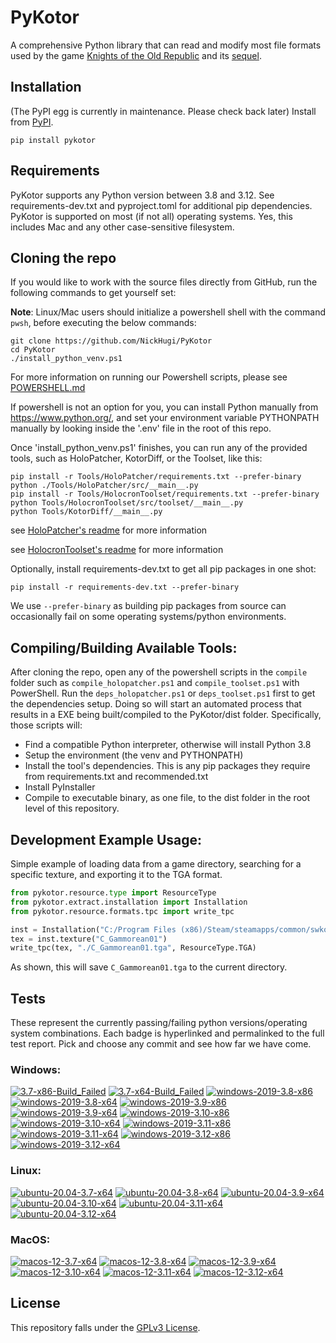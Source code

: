 
PyKotor
=======
A comprehensive Python library that can read and modify most file formats used by the game [Knights of the Old Republic](https://en.wikipedia.org/wiki/Star_Wars:_Knights_of_the_Old_Republic_(video_game)) and its [sequel](https://en.wikipedia.org/wiki/Star_Wars_Knights_of_the_Old_Republic_II:_The_Sith_Lords).

## Installation
(The PyPI egg is currently in maintenance. Please check back later) Install from [PyPI](https://pypi.org/project/PyKotor/).
```commandline
pip install pykotor
```

## Requirements
PyKotor supports any Python version between 3.8 and 3.12. See requirements-dev.txt and pyproject.toml for additional pip dependencies.
PyKotor is supported on most (if not all) operating systems. Yes, this includes Mac and any other case-sensitive filesystem.

## Cloning the repo
If you would like to work with the source files directly from GitHub, run the following commands to get yourself set:

**Note**: Linux/Mac users should initialize a powershell shell with the command `pwsh`, before executing the below commands:

```commandline
git clone https://github.com/NickHugi/PyKotor
cd PyKotor
./install_python_venv.ps1
```
For more information on running our Powershell scripts, please see [POWERSHELL.md](https://github.com/NickHugi/PyKotor/blob/master/POWERSHELL.md)

If powershell is not an option for you, you can install Python manually from https://www.python.org/, and set your environment variable PYTHONPATH manually by looking inside the '.env' file in the root of this repo.


Once 'install_python_venv.ps1' finishes, you can run any of the provided tools, such as HoloPatcher, KotorDiff, or the Toolset, like this:
```commandline
pip install -r Tools/HoloPatcher/requirements.txt --prefer-binary
python ./Tools/HoloPatcher/src/__main__.py
pip install -r Tools/HolocronToolset/requirements.txt --prefer-binary
python Tools/HolocronToolset/src/toolset/__main__.py
python Tools/KotorDiff/__main__.py
```

see [HoloPatcher's readme](https://github.com/NickHugi/PyKotor/tree/master/Tools/HoloPatcher#readme) for more information

see [HolocronToolset's readme](https://github.com/NickHugi/PyKotor/tree/master/Tools/HolocronToolset#readme) for more information

Optionally, install requirements-dev.txt to get all pip packages in one shot:
```commandline
pip install -r requirements-dev.txt --prefer-binary
```
We use `--prefer-binary` as building pip packages from source can occasionally fail on some operating systems/python environments.

## Compiling/Building Available Tools:
After cloning the repo, open any of the powershell scripts in the `compile` folder such as `compile_holopatcher.ps1` and `compile_toolset.ps1` with PowerShell. Run the `deps_holopatcher.ps1` or `deps_toolset.ps1` first to get the dependencies setup. Doing so will start an automated process that results in a EXE being built/compiled to the PyKotor/dist folder. Specifically, those scripts will:
- Find a compatible Python interpreter, otherwise will install Python 3.8
- Setup the environment (the venv and PYTHONPATH)
- Install the tool's dependencies. This is any pip packages they require from requirements.txt and recommended.txt
- Install PyInstaller
- Compile to executable binary, as one file, to the dist folder in the root level of this repository.


## Development Example Usage:
Simple example of loading data from a game directory, searching for a specific texture, and exporting it to the TGA format.
```python
from pykotor.resource.type import ResourceType
from pykotor.extract.installation import Installation
from pykotor.resource.formats.tpc import write_tpc

inst = Installation("C:/Program Files (x86)/Steam/steamapps/common/swkotor")
tex = inst.texture("C_Gammorean01")
write_tpc(tex, "./C_Gammorean01.tga", ResourceType.TGA)
```
As shown, this will save `C_Gammorean01.tga` to the current directory.

## Tests

These represent the currently passing/failing python versions/operating system combinations. Each badge is hyperlinked and permalinked to the full test report. Pick and choose any commit and see how far we have come.

### Windows:

<!-- WINDOWS-BADGES-START -->
[![3.7-x86-Build_Failed](https://img.shields.io/badge/3.7--x86_Build_Failed-lightgrey)](https://github.com/th3w1zard1/PyKotor/actions/runs/8126703286)
[![3.7-x64-Build_Failed](https://img.shields.io/badge/3.7--x64_Build_Failed-lightgrey)](https://github.com/th3w1zard1/PyKotor/actions/runs/8126703286)
[![windows-2019-3.8-x86](https://img.shields.io/badge/build-3.8--x86_Passing_601-brightgreen?style=plastic&logo=simple-icons&logoColor=%23FF5e34&label=39&labelColor=%23c71818&color=%232f991a)](https://github.com/th3w1zard1/PyKotor/blob/ecba4cf18b4541f392bae87e981e5f206ebb5b6e/tests/results/ecba4cf18b4541f392bae87e981e5f206ebb5b6e/pytest_report_windows-2019_3.8_x86/pytest_report.html)
[![windows-2019-3.8-x64](https://img.shields.io/badge/build-3.8--x64_Passing_601-brightgreen?style=plastic&logo=simple-icons&logoColor=%23FF5e34&label=39&labelColor=%23c71818&color=%232f991a)](https://github.com/th3w1zard1/PyKotor/blob/ecba4cf18b4541f392bae87e981e5f206ebb5b6e/tests/results/ecba4cf18b4541f392bae87e981e5f206ebb5b6e/pytest_report_windows-2019_3.8_x64/pytest_report.html)
[![windows-2019-3.9-x86](https://img.shields.io/badge/build-3.9--x86_Passing_601-brightgreen?style=plastic&logo=simple-icons&logoColor=%23FF5e34&label=39&labelColor=%23c71818&color=%232f991a)](https://github.com/th3w1zard1/PyKotor/blob/ecba4cf18b4541f392bae87e981e5f206ebb5b6e/tests/results/ecba4cf18b4541f392bae87e981e5f206ebb5b6e/pytest_report_windows-2019_3.9_x86/pytest_report.html)
[![windows-2019-3.9-x64](https://img.shields.io/badge/build-3.9--x64_Passing_601-brightgreen?style=plastic&logo=simple-icons&logoColor=%23FF5e34&label=39&labelColor=%23c71818&color=%232f991a)](https://github.com/th3w1zard1/PyKotor/blob/ecba4cf18b4541f392bae87e981e5f206ebb5b6e/tests/results/ecba4cf18b4541f392bae87e981e5f206ebb5b6e/pytest_report_windows-2019_3.9_x64/pytest_report.html)
[![windows-2019-3.10-x86](https://img.shields.io/badge/build-3.10--x86_Passing_601-brightgreen?style=plastic&logo=simple-icons&logoColor=%23FF5e34&label=39&labelColor=%23c71818&color=%232f991a)](https://github.com/th3w1zard1/PyKotor/blob/ecba4cf18b4541f392bae87e981e5f206ebb5b6e/tests/results/ecba4cf18b4541f392bae87e981e5f206ebb5b6e/pytest_report_windows-2019_3.10_x86/pytest_report.html)
[![windows-2019-3.10-x64](https://img.shields.io/badge/build-3.10--x64_Passing_601-brightgreen?style=plastic&logo=simple-icons&logoColor=%23FF5e34&label=39&labelColor=%23c71818&color=%232f991a)](https://github.com/th3w1zard1/PyKotor/blob/ecba4cf18b4541f392bae87e981e5f206ebb5b6e/tests/results/ecba4cf18b4541f392bae87e981e5f206ebb5b6e/pytest_report_windows-2019_3.10_x64/pytest_report.html)
[![windows-2019-3.11-x86](https://img.shields.io/badge/build-3.11--x86_Passing_601-brightgreen?style=plastic&logo=simple-icons&logoColor=%23FF5e34&label=39&labelColor=%23c71818&color=%232f991a)](https://github.com/th3w1zard1/PyKotor/blob/ecba4cf18b4541f392bae87e981e5f206ebb5b6e/tests/results/ecba4cf18b4541f392bae87e981e5f206ebb5b6e/pytest_report_windows-2019_3.11_x86/pytest_report.html)
[![windows-2019-3.11-x64](https://img.shields.io/badge/build-3.11--x64_Passing_601-brightgreen?style=plastic&logo=simple-icons&logoColor=%23FF5e34&label=39&labelColor=%23c71818&color=%232f991a)](https://github.com/th3w1zard1/PyKotor/blob/ecba4cf18b4541f392bae87e981e5f206ebb5b6e/tests/results/ecba4cf18b4541f392bae87e981e5f206ebb5b6e/pytest_report_windows-2019_3.11_x64/pytest_report.html)
[![windows-2019-3.12-x86](https://img.shields.io/badge/build-3.12--x86_Passing_601-brightgreen?style=plastic&logo=simple-icons&logoColor=%23FF5e34&label=39&labelColor=%23c71818&color=%232f991a)](https://github.com/th3w1zard1/PyKotor/blob/ecba4cf18b4541f392bae87e981e5f206ebb5b6e/tests/results/ecba4cf18b4541f392bae87e981e5f206ebb5b6e/pytest_report_windows-2019_3.12_x86/pytest_report.html)
[![windows-2019-3.12-x64](https://img.shields.io/badge/build-3.12--x64_Passing_601-brightgreen?style=plastic&logo=simple-icons&logoColor=%23FF5e34&label=39&labelColor=%23c71818&color=%232f991a)](https://github.com/th3w1zard1/PyKotor/blob/ecba4cf18b4541f392bae87e981e5f206ebb5b6e/tests/results/ecba4cf18b4541f392bae87e981e5f206ebb5b6e/pytest_report_windows-2019_3.12_x64/pytest_report.html)
<!-- WINDOWS-BADGES-END -->

### Linux:

<!-- LINUX-BADGES-START -->
[![ubuntu-20.04-3.7-x64](https://img.shields.io/badge/build-3.7--x64_Passing_0-brightgreen?style=plastic&logo=simple-icons&logoColor=%23FF5e34&label=1&labelColor=%23c71818&color=%232f991a)](https://github.com/th3w1zard1/PyKotor/blob/ecba4cf18b4541f392bae87e981e5f206ebb5b6e/tests/results/ecba4cf18b4541f392bae87e981e5f206ebb5b6e/pytest_report_ubuntu-20.04_3.7_x64/pytest_report.html)
[![ubuntu-20.04-3.8-x64](https://img.shields.io/badge/build-3.8--x64_Passing_601-brightgreen?style=plastic&logo=simple-icons&logoColor=%23FF5e34&label=39&labelColor=%23c71818&color=%232f991a)](https://github.com/th3w1zard1/PyKotor/blob/ecba4cf18b4541f392bae87e981e5f206ebb5b6e/tests/results/ecba4cf18b4541f392bae87e981e5f206ebb5b6e/pytest_report_ubuntu-20.04_3.8_x64/pytest_report.html)
[![ubuntu-20.04-3.9-x64](https://img.shields.io/badge/build-3.9--x64_Passing_601-brightgreen?style=plastic&logo=simple-icons&logoColor=%23FF5e34&label=39&labelColor=%23c71818&color=%232f991a)](https://github.com/th3w1zard1/PyKotor/blob/ecba4cf18b4541f392bae87e981e5f206ebb5b6e/tests/results/ecba4cf18b4541f392bae87e981e5f206ebb5b6e/pytest_report_ubuntu-20.04_3.9_x64/pytest_report.html)
[![ubuntu-20.04-3.10-x64](https://img.shields.io/badge/build-3.10--x64_Passing_601-brightgreen?style=plastic&logo=simple-icons&logoColor=%23FF5e34&label=39&labelColor=%23c71818&color=%232f991a)](https://github.com/th3w1zard1/PyKotor/blob/ecba4cf18b4541f392bae87e981e5f206ebb5b6e/tests/results/ecba4cf18b4541f392bae87e981e5f206ebb5b6e/pytest_report_ubuntu-20.04_3.10_x64/pytest_report.html)
[![ubuntu-20.04-3.11-x64](https://img.shields.io/badge/build-3.11--x64_Passing_601-brightgreen?style=plastic&logo=simple-icons&logoColor=%23FF5e34&label=39&labelColor=%23c71818&color=%232f991a)](https://github.com/th3w1zard1/PyKotor/blob/ecba4cf18b4541f392bae87e981e5f206ebb5b6e/tests/results/ecba4cf18b4541f392bae87e981e5f206ebb5b6e/pytest_report_ubuntu-20.04_3.11_x64/pytest_report.html)
[![ubuntu-20.04-3.12-x64](https://img.shields.io/badge/build-3.12--x64_Passing_601-brightgreen?style=plastic&logo=simple-icons&logoColor=%23FF5e34&label=39&labelColor=%23c71818&color=%232f991a)](https://github.com/th3w1zard1/PyKotor/blob/ecba4cf18b4541f392bae87e981e5f206ebb5b6e/tests/results/ecba4cf18b4541f392bae87e981e5f206ebb5b6e/pytest_report_ubuntu-20.04_3.12_x64/pytest_report.html)
<!-- LINUX-BADGES-END -->

### MacOS:

<!-- MACOS-BADGES-START -->
[![macos-12-3.7-x64](https://img.shields.io/badge/build-3.7--x64_Passing_0-brightgreen?style=plastic&logo=simple-icons&logoColor=%23FF5e34&label=1&labelColor=%23c71818&color=%232f991a)](https://github.com/th3w1zard1/PyKotor/blob/ecba4cf18b4541f392bae87e981e5f206ebb5b6e/tests/results/ecba4cf18b4541f392bae87e981e5f206ebb5b6e/pytest_report_macos-12_3.7_x64/pytest_report.html)
[![macos-12-3.8-x64](https://img.shields.io/badge/build-3.8--x64_Passing_597-brightgreen?style=plastic&logo=simple-icons&logoColor=%23FF5e34&label=43&labelColor=%23c71818&color=%232f991a)](https://github.com/th3w1zard1/PyKotor/blob/ecba4cf18b4541f392bae87e981e5f206ebb5b6e/tests/results/ecba4cf18b4541f392bae87e981e5f206ebb5b6e/pytest_report_macos-12_3.8_x64/pytest_report.html)
[![macos-12-3.9-x64](https://img.shields.io/badge/build-3.9--x64_Passing_597-brightgreen?style=plastic&logo=simple-icons&logoColor=%23FF5e34&label=43&labelColor=%23c71818&color=%232f991a)](https://github.com/th3w1zard1/PyKotor/blob/ecba4cf18b4541f392bae87e981e5f206ebb5b6e/tests/results/ecba4cf18b4541f392bae87e981e5f206ebb5b6e/pytest_report_macos-12_3.9_x64/pytest_report.html)
[![macos-12-3.10-x64](https://img.shields.io/badge/build-3.10--x64_Passing_597-brightgreen?style=plastic&logo=simple-icons&logoColor=%23FF5e34&label=43&labelColor=%23c71818&color=%232f991a)](https://github.com/th3w1zard1/PyKotor/blob/ecba4cf18b4541f392bae87e981e5f206ebb5b6e/tests/results/ecba4cf18b4541f392bae87e981e5f206ebb5b6e/pytest_report_macos-12_3.10_x64/pytest_report.html)
[![macos-12-3.11-x64](https://img.shields.io/badge/build-3.11--x64_Passing_597-brightgreen?style=plastic&logo=simple-icons&logoColor=%23FF5e34&label=43&labelColor=%23c71818&color=%232f991a)](https://github.com/th3w1zard1/PyKotor/blob/ecba4cf18b4541f392bae87e981e5f206ebb5b6e/tests/results/ecba4cf18b4541f392bae87e981e5f206ebb5b6e/pytest_report_macos-12_3.11_x64/pytest_report.html)
[![macos-12-3.12-x64](https://img.shields.io/badge/build-3.12--x64_Passing_597-brightgreen?style=plastic&logo=simple-icons&logoColor=%23FF5e34&label=43&labelColor=%23c71818&color=%232f991a)](https://github.com/th3w1zard1/PyKotor/blob/ecba4cf18b4541f392bae87e981e5f206ebb5b6e/tests/results/ecba4cf18b4541f392bae87e981e5f206ebb5b6e/pytest_report_macos-12_3.12_x64/pytest_report.html)
<!-- MACOS-BADGES-END -->

## License
This repository falls under the [GPLv3 License](https://github.com/NickHugi/PyKotor/blob/master/LICENSE).






























